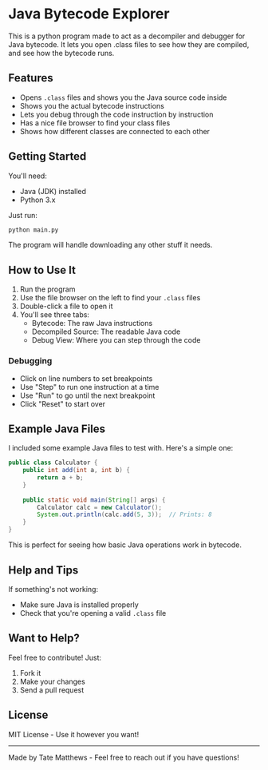 # Java Bytecode Explorer

This is a python program made to act as a decompiler and debugger for Java bytecode. It lets you open .class files to see how they are compiled, and see how the bytecode runs.

## Features

- Opens `.class` files and shows you the Java source code inside
- Shows you the actual bytecode instructions
- Lets you debug through the code instruction by instruction
- Has a nice file browser to find your class files
- Shows how different classes are connected to each other
  
## Getting Started

You'll need:
- Java (JDK) installed
- Python 3.x

Just run:
```bash
python main.py
```

The program will handle downloading any other stuff it needs.

## How to Use It

1. Run the program
2. Use the file browser on the left to find your `.class` files
3. Double-click a file to open it
4. You'll see three tabs:
   - Bytecode: The raw Java instructions
   - Decompiled Source: The readable Java code
   - Debug View: Where you can step through the code

### Debugging

- Click on line numbers to set breakpoints
- Use "Step" to run one instruction at a time
- Use "Run" to go until the next breakpoint
- Click "Reset" to start over

## Example Java Files

I included some example Java files to test with. Here's a simple one:

```java
public class Calculator {
    public int add(int a, int b) {
        return a + b;
    }
    
    public static void main(String[] args) {
        Calculator calc = new Calculator();
        System.out.println(calc.add(5, 3));  // Prints: 8
    }
}
```

This is perfect for seeing how basic Java operations work in bytecode.

## Help and Tips

If something's not working:
- Make sure Java is installed properly
- Check that you're opening a valid `.class` file

## Want to Help?

Feel free to contribute! Just:
1. Fork it
2. Make your changes
3. Send a pull request

## License

MIT License - Use it however you want!

---
Made by Tate Matthews - Feel free to reach out if you have questions!
